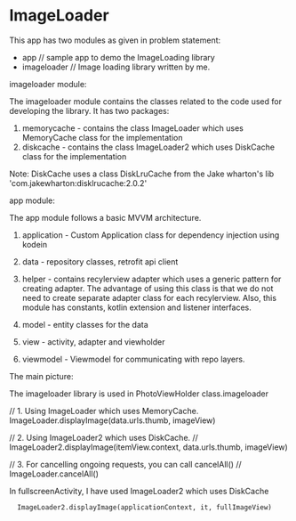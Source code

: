 # ImageLoader

This app has two modules as given in problem statement:
 - app      // sample app to demo the ImageLoading library
 - imageloader // Image loading library written by me.


 imageloader module:

 The imageloader module contains the classes related to the code used for developing the library.
 It has two packages:

 1. memorycache - contains the class ImageLoader which uses MemoryCache class for the implementation
 2. diskcache - contains the class ImageLoader2 which uses DiskCache class for the implementation

 Note: DiskCache uses a class DiskLruCache from the Jake wharton's lib 'com.jakewharton:disklrucache:2.0.2'

 app module:

 The app module follows a basic MVVM architecture.

 1. application - Custom Application class for dependency injection using kodein

 2. data - repository classes, retrofit api client

 3. helper - contains recylerview adapter which uses a generic pattern for creating adapter. The advantage of
 using this class is that we do not need to create separate adapter class for each recylerview.
 Also, this module has constants, kotlin extension and listener interfaces.

 4. model - entity classes for the data

 5. view - activity, adapter and viewholder

 6. viewmodel - Viewmodel for communicating with repo layers.


 The main picture:

 The imageloader library is used in PhotoViewHolder class.imageloader

 //        1. Using ImageLoader which uses MemoryCache.
         ImageLoader.displayImage(data.urls.thumb, imageView)


 //        2. Using ImageLoader2 which uses DiskCache.
 //        ImageLoader2.displayImage(itemView.context, data.urls.thumb, imageView)

 //        3. For cancelling ongoing requests, you can call cancelAll()
 //        ImageLoader.cancelAll()


 In fullscreenActivity, I have used ImageLoader2 which uses DiskCache

      ImageLoader2.displayImage(applicationContext, it, fullImageView)



